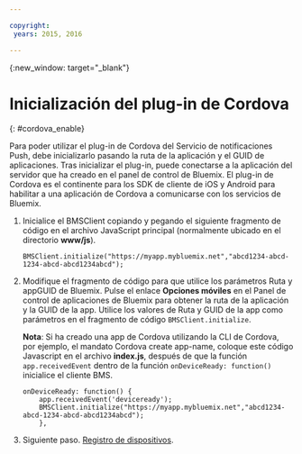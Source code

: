```yaml
---

copyright:
 years: 2015, 2016

---
```


{:new_window: target="_blank"}

# Inicialización del plug-in de Cordova
{: #cordova_enable}

Para poder utilizar el plug-in de Cordova del Servicio de notificaciones Push, debe inicializarlo
pasando la ruta de la aplicación y el GUID de aplicaciones. Tras inicializar el plug-in, puede conectarse a la aplicación del servidor que ha creado en el panel de control de Bluemix. El plug-in de Cordova es el continente para los
SDK de cliente de iOS y Android para habilitar a una aplicación de Cordova a comunicarse con los servicios de Bluemix.

1. Inicialice el BMSClient copiando y pegando el siguiente fragmento de código en el archivo JavaScript principal (normalmente ubicado en el directorio **www/js**).

	```
	BMSClient.initialize("https://myapp.mybluemix.net","abcd1234-abcd-1234-abcd-abcd1234abcd");
	```
1. Modifique el fragmento de código para que utilice los parámetros Ruta y appGUID de Bluemix. Pulse el enlace **Opciones móviles** en el Panel de control de aplicaciones de Bluemix para obtener la ruta de la aplicación y la GUID de la app. Utilice los valores de Ruta y GUID de la app como parámetros en el fragmento de código `BMSClient.initialize`.


	**Nota**: Si ha creado una app de Cordova utilizando la CLI de Cordova, por ejemplo, el mandato Cordova create app-name, coloque este código Javascript en el archivo **index.js**, después de que la función `app.receivedEvent` dentro de la función `onDeviceReady: function()` inicialice el cliente BMS.

	```
	onDeviceReady: function() {
	    app.receivedEvent('deviceready');
	    BMSClient.initialize("https://myapp.mybluemix.net","abcd1234-abcd-1234-abcd-abcd1234abcd");
	    },
	```
1. Siguiente paso. [Registro de dispositivos](t_cordova_register.html).
